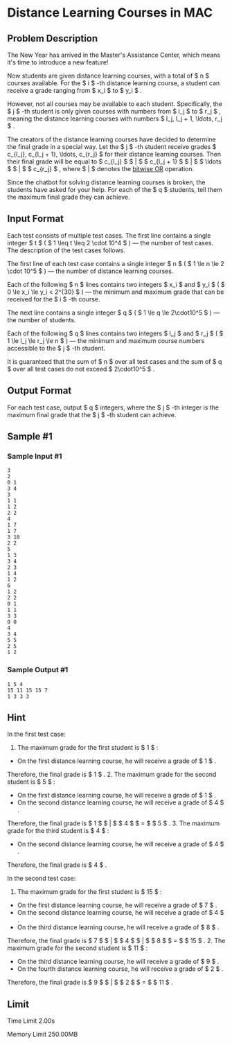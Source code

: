 # Distance Learning Courses in MAC

## Problem Description

The New Year has arrived in the Master's Assistance Center, which means it's time to introduce a new feature!

Now students are given distance learning courses, with a total of $ n $ courses available. For the $ i $ -th distance learning course, a student can receive a grade ranging from $ x_i $ to $ y_i $ .

However, not all courses may be available to each student. Specifically, the $ j $ -th student is only given courses with numbers from $ l_j $ to $ r_j $ , meaning the distance learning courses with numbers $ l_j, l_j + 1, \ldots, r_j $ .

The creators of the distance learning courses have decided to determine the final grade in a special way. Let the $ j $ -th student receive grades $ c_{l_j}, c_{l_j + 1}, \ldots, c_{r_j} $ for their distance learning courses. Then their final grade will be equal to $ c_{l_j} $ $ | $ $ c_{l_j + 1} $ $ | $ $ \ldots $ $ | $ $ c_{r_j} $ , where $ | $ denotes the [bitwise OR](https://en.wikipedia.org/wiki/Bitwise_operation#OR) operation.

Since the chatbot for solving distance learning courses is broken, the students have asked for your help. For each of the $ q $ students, tell them the maximum final grade they can achieve.

## Input Format

Each test consists of multiple test cases. The first line contains a single integer $ t $ ( $ 1 \leq t \leq 2 \cdot 10^4 $ ) — the number of test cases. The description of the test cases follows.

The first line of each test case contains a single integer $ n $ ( $ 1 \le n \le 2 \cdot 10^5 $ ) — the number of distance learning courses.

Each of the following $ n $ lines contains two integers $ x_i $ and $ y_i $ ( $ 0 \le x_i \le y_i < 2^{30} $ ) — the minimum and maximum grade that can be received for the $ i $ -th course.

The next line contains a single integer $ q $ ( $ 1 \le q \le 2\cdot10^5 $ ) — the number of students.

Each of the following $ q $ lines contains two integers $ l_j $ and $ r_j $ ( $ 1 \le l_j \le r_j \le n $ ) — the minimum and maximum course numbers accessible to the $ j $ -th student.

It is guaranteed that the sum of $ n $ over all test cases and the sum of $ q $ over all test cases do not exceed $ 2\cdot10^5 $ .

## Output Format

For each test case, output $ q $ integers, where the $ j $ -th integer is the maximum final grade that the $ j $ -th student can achieve.

## Sample #1

### Sample Input #1

```
3
2
0 1
3 4
3
1 1
1 2
2 2
4
1 7
1 7
3 10
2 2
5
1 3
3 4
2 3
1 4
1 2
6
1 2
2 2
0 1
1 1
3 3
0 0
4
3 4
5 5
2 5
1 2
```

### Sample Output #1

```
1 5 4 
15 11 15 15 7 
1 3 3 3
```

## Hint

In the first test case:

1. The maximum grade for the first student is $ 1 $ : 
  - On the first distance learning course, he will receive a grade of $ 1 $ .
  
   Therefore, the final grade is $ 1 $ .
2. The maximum grade for the second student is $ 5 $ : 
  - On the first distance learning course, he will receive a grade of $ 1 $ .
  - On the second distance learning course, he will receive a grade of $ 4 $ .
  
   Therefore, the final grade is $ 1 $ $ | $ $ 4 $ $ = $ $ 5 $ .
3. The maximum grade for the third student is $ 4 $ : 
  - On the second distance learning course, he will receive a grade of $ 4 $ .
  
   Therefore, the final grade is $ 4 $ .

In the second test case:

1. The maximum grade for the first student is $ 15 $ : 
  - On the first distance learning course, he will receive a grade of $ 7 $ .
  - On the second distance learning course, he will receive a grade of $ 4 $ .
  - On the third distance learning course, he will receive a grade of $ 8 $ .
  
   Therefore, the final grade is $ 7 $ $ | $ $ 4 $ $ | $ $ 8 $ $ = $ $ 15 $ .
2. The maximum grade for the second student is $ 11 $ : 
  - On the third distance learning course, he will receive a grade of $ 9 $ .
  - On the fourth distance learning course, he will receive a grade of $ 2 $ .
  
   Therefore, the final grade is $ 9 $ $ | $ $ 2 $ $ = $ $ 11 $ .

## Limit



Time Limit
2.00s

Memory Limit
250.00MB